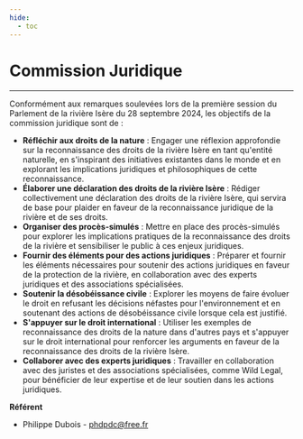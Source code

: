 ```yaml
---
hide:
  - toc
---
```


# Commission Juridique

---

Conformément aux remarques soulevées lors de la première session du Parlement de la rivière Isère du 28 septembre 2024, les objectifs de la commission juridique sont de :

* **Réfléchir aux droits de la nature** : Engager une réflexion approfondie sur la reconnaissance des droits de la rivière Isère en tant qu'entité naturelle, en s'inspirant des initiatives existantes dans le monde et en explorant les implications juridiques et philosophiques de cette reconnaissance.
* **Élaborer une déclaration des droits de la rivière Isère** : Rédiger collectivement une déclaration des droits de la rivière Isère, qui servira de base pour plaider en faveur de la reconnaissance juridique de la rivière et de ses droits.
* **Organiser des procès-simulés** : Mettre en place des procès-simulés pour explorer les implications pratiques de la reconnaissance des droits de la rivière et sensibiliser le public à ces enjeux juridiques.
* **Fournir des éléments pour des actions juridiques** : Préparer et fournir les éléments nécessaires pour soutenir des actions juridiques en faveur de la protection de la rivière, en collaboration avec des experts juridiques et des associations spécialisées.
* **Soutenir la désobéissance civile** : Explorer les moyens de faire évoluer le droit en refusant les décisions néfastes pour l'environnement et en soutenant des actions de désobéissance civile lorsque cela est justifié.
* **S'appuyer sur le droit international** : Utiliser les exemples de reconnaissance des droits de la nature dans d'autres pays et s'appuyer sur le droit international pour renforcer les arguments en faveur de la reconnaissance des droits de la rivière Isère.
* **Collaborer avec des experts juridiques** : Travailler en collaboration avec des juristes et des associations spécialisées, comme Wild Legal, pour bénéficier de leur expertise et de leur soutien dans les actions juridiques.

**Référent**

* Philippe Dubois - phdpdc@free.fr
